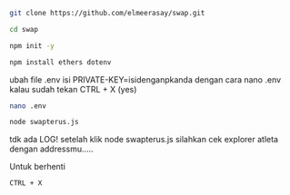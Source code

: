 ```bash
git clone https://github.com/elmeerasay/swap.git
```

```bash
cd swap
```

```bash
npm init -y
```

```bash
npm install ethers dotenv
```

ubah file .env isi PRIVATE-KEY=isidenganpkanda
dengan cara nano .env
kalau sudah tekan CTRL + X (yes)

```bash
nano .env
```

```bash
node swapterus.js
```
tdk ada LOG! setelah klik node swapterus.js silahkan cek explorer atleta dengan addressmu.....


Untuk berhenti
```bash
CTRL + X
```
